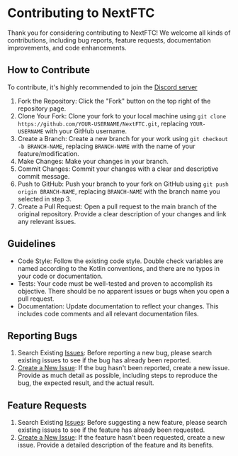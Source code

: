 # Contributing to NextFTC

Thank you for considering contributing to NextFTC! We welcome all kinds of contributions, including bug reports, feature
requests, documentation improvements, and code enhancements.

## How to Contribute

To contribute, it's highly recommended to join the [Discord server](https://discord.gg/PjP9Ze6fkX)

1. Fork the Repository: Click the "Fork" button on the top right of the repository page.
2. Clone Your Fork: Clone your fork to your local machine
   using `git clone https://github.com/YOUR-USERNAME/NextFTC.git`,
   replacing `YOUR-USERNAME` with your GitHub username.
3. Create a Branch: Create a new branch for your work using `git checkout -b BRANCH-NAME`, replacing `BRANCH-NAME` with 
the name of your feature/modification.
4. Make Changes: Make your changes in your branch.
5. Commit Changes: Commit your changes with a clear and descriptive commit message.
6. Push to GitHub: Push your branch to your fork on GitHub using `git push origin BRANCH-NAME`, replacing `BRANCH-NAME`
with the branch name you selected in step 3.
7. Create a Pull Request: Open a pull request to the main branch of the original repository. Provide a clear description
   of your changes and link any relevant issues.

## Guidelines

- Code Style: Follow the existing code style. Double check variables are named according to the Kotlin conventions, and
  there are no typos in your code or documentation.
- Tests: Your code must be well-tested and proven to accomplish its objective. There should be no apparent issues or
  bugs when you open a pull request.
- Documentation: Update documentation to reflect your changes. This includes code comments and all relevant
  documentation files.

## Reporting Bugs

1. Search Existing [Issues](https://github.com/rowan-mcalpin/NextFTC/issues): Before reporting a new bug, please search
   existing issues to see if the bug has already been reported.
2. [Create a New Issue](https://github.com/rowan-mcalpin/NextFTC/issues/new): If the bug hasn't been reported, create a
   new issue. Provide as much detail as possible, including steps to reproduce the bug, the expected result, and the
   actual result.

## Feature Requests

1. Search Existing [Issues](https://github.com/rowan-mcalpin/NextFTC/issues): Before suggesting a new feature, please
   search existing issues to see if the feature has already been requested.
2. [Create a New Issue](https://github.com/rowan-mcalpin/NextFTC/issues/new): If the feature hasn't been requested,
   create a new issue. Provide a detailed description of the feature and its benefits.